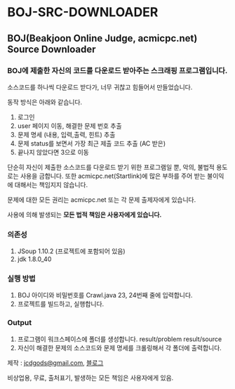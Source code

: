 # BOJ-SRC-DOWNLOADER

## BOJ(Beakjoon Online Judge, acmicpc.net) Source Downloader

### BOJ에 제출한 자신의 코드를 다운로드 받아주는 스크래핑 프로그램입니다.
 소스코드를 하나씩 다운로드 받다가, 너무 귀찮고 힘들어서 만들었습니다.
 
 동작 방식은 아래와 같습니다.
  1. 로그인 
  2. user 페이지 이동, 해결한 문제 번호 추출
  3. 문제 명세 (내용, 입력,출력, 힌트) 추출
  4. 문제 status를 보면서 가장 최근 제출 코드 추출 (AC 받은)
  5. 끝나지 않았다면 3으로 이동 

단순히 자신이 제출한 소스코드를 다운로드 받기 위한 프로그램일 뿐, 악의, 불법적 용도로는 사용을 금합니다.
또한 acmicpc.net(Startlink)에 많은 부하를 주어 받는 불이익에 대해서는 책임지지 않습니다.

문제에 대한 모든 권리는 acmicpc.net 또는 각 문제 출제자에게 있습니다.

사용에 의해 발생되는 **모든 법적 책임은 사용자에게 있습니다.**

### 의존성 
1. JSoup 1.10.2 (프로젝트에 포함되어 있음)
2. jdk 1.8.0_40

### 실행 방법
1. BOJ 아이디와 비밀번호를 Crawl.java 23, 24번째 줄에 입력합니다.
2. 프로젝트를 빌드하고, 실행합니다.

### Output
1. 프로그램이 워크스페이스에 폴더를 생성합니다.
   result/problem
   result/source   
2. 자신이 해결한 문제의 소스코드와 문제 명세를 크롤링해서 각 폴더에 출력합니다.


제작 : jcdgods@gmail.com, [블로그](jcdgods@tistory.com)

비상업용, 무료, 출처표기, 발생하는 모든 책임은 사용자에게 있음.